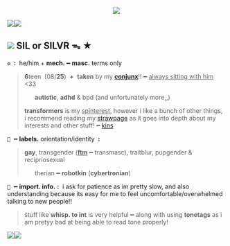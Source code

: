 <p align="center"><img src="https://woahaahahahhh.carrd.co/assets/images/image05.jpg?v=30afe867"</p>

![](https://wilardo.crd.co/assets/images/gallery21/82c9c79e.gif?v=b62e9456)![](https://wilardo.crd.co/assets/images/gallery21/82c9c79e.gif?v=b62e9456)
## ![](https://images-wixmp-ed30a86b8c4ca887773594c2.wixmp.com/f/16c85c5d-5e0c-4930-a3af-a015ce6d2dcc/dd7uzao-4e061387-b307-40fb-ae72-516342eea37c.gif?token=eyJ0eXAiOiJKV1QiLCJhbGciOiJIUzI1NiJ9.eyJzdWIiOiJ1cm46YXBwOjdlMGQxODg5ODIyNjQzNzNhNWYwZDQxNWVhMGQyNmUwIiwiaXNzIjoidXJuOmFwcDo3ZTBkMTg4OTgyMjY0MzczYTVmMGQ0MTVlYTBkMjZlMCIsIm9iaiI6W1t7InBhdGgiOiJcL2ZcLzE2Yzg1YzVkLTVlMGMtNDkzMC1hM2FmLWEwMTVjZTZkMmRjY1wvZGQ3dXphby00ZTA2MTM4Ny1iMzA3LTQwZmItYWU3Mi01MTYzNDJlZWEzN2MuZ2lmIn1dXSwiYXVkIjpbInVybjpzZXJ2aWNlOmZpbGUuZG93bmxvYWQiXX0.AIpCtz1skzLEgma7BLC0qffXL_oYPORbaM2DzjK4htc) ‎  **SIL** or SILVR ᯓ ★ ‎ 

 **`⚙️`** ‎ **:** ‎ he/‎him ‎+ **mech.** ━ **masc.**  terms only
> **6**teen ‎ (‎‎08/**25**) ‎ ***+*** ‎ **taken** by my [**conjunx**](https://www.patreon.com/gartssilly/about)!! ━ <ins>always sitting with him</ins> <33
>
>  ‎  ‎  ‎ ‎  ‎   ‎ **autistic**, **adhd** & bpd (and unfortunately more,,)
>
> ‎**transformers** is my <ins>spinterest</ins>, however i like a bunch of other things, i recommend reading my [strawpage](https://silvrfishie.straw.page) as it goes into depth about my interests and other stuff!  ━  [kins](https://silvrfishie.carrd.co/)

 **`🔩`** ‎ ━ **labels.** orientation/identity ‎ **:** ‎ 
 > **gay**, transgender (<ins>**ftm**</ins> ━ transmasc), traitblur, pupgender & recipriosexual
>
 >   ‎  ‎  ‎ ‎  ‎   ‎ therian ━ **robotkin** (**cybertronian**)

**`🔧`** ‎ ━ **import. info.** **:** ‎ i ask for patience as im pretty slow, and also understanding because its easy for me to feel uncomfortable/overwhelmed talking to new people!!
> stuff like **whisp. to int** is very helpful ━ along with using **tonetags** as i am pretyy bad at being able to read tone properly!



![](https://wilardo.crd.co/assets/images/gallery21/82c9c79e.gif?v=b62e9456)![](https://wilardo.crd.co/assets/images/gallery21/82c9c79e.gif?v=b62e9456)
